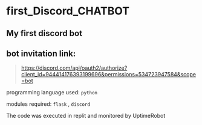 # first_Discord_CHATBOT
## My first discord bot


## bot invitation link: 

> https://discord.com/api/oauth2/authorize?client_id=944414176393199696&permissions=534723947584&scope=bot


programming language used: `python`

modules required: `flask` , `discord`

The code was executed in replit and monitored by UptimeRobot
